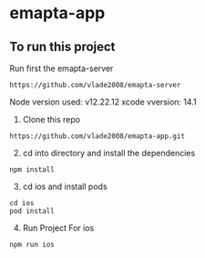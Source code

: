# emapta-app

## To run this project

Run first the emapta-server 
```
https://github.com/vlade2008/emapta-server
```

Node version used: v12.22.12
xcode vversion: 14.1

1. Clone this repo 
```
https://github.com/vlade2008/emapta-app.git
```
2. cd into directory and install the dependencies
```
npm install
```
3. cd ios and install pods
```
cd ios
pod install
```
4. Run Project
For ios
```
npm run ios
```
